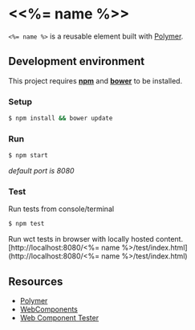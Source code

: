 # <<%= name %>>

`<%= name %>` is a reusable element built with [Polymer](https://www.polymer-project.org/).

## Development environment

This project requires **[npm](https://www.npmjs.com/)** and **[bower](https://bower.io/#install-bower)** to be installed.

### Setup

```bash
$ npm install && bower update
```

### Run 

```bash
$ npm start
```
_default port is 8080_

### Test

Run tests from console/terminal
```bash
$ npm test
```

Run wct tests in browser with locally hosted content.
[http://localhost:8080/<%= name %>/test/index.html](http://localhost:8080/<%= name %>/test/index.html)

## Resources

* [Polymer](https://www.polymer-project.org/)
* [WebComponents](http://webcomponents.org/)
* [Web Component Tester](https://github.com/Polymer/web-component-tester)
